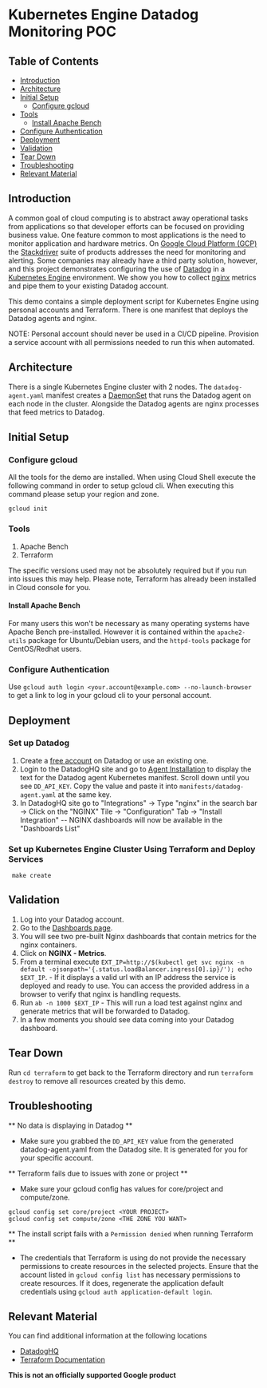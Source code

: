 # Kubernetes Engine Datadog Monitoring POC

## Table of Contents

* [Introduction](#introduction)
* [Architecture](#architecture)
* [Initial Setup](#initial-setup)
   * [Configure gcloud](#configure-gcloud)
* [Tools](#tools)
   * [Install Apache Bench](#install-apache-bench)
* [Configure Authentication](#configure-authentication)
* [Deployment](#deployment)
* [Validation](#validation)
* [Tear Down](#tear-down)
* [Troubleshooting](#troubleshooting)
* [Relevant Material](#relevant-material)


## Introduction
A common goal of cloud computing is to abstract away operational tasks from applications so that
developer efforts can be focused on providing business value. One feature common to most applications is the need to
monitor application and hardware metrics. On
[Google Cloud Platform (GCP)](https://cloud.google.com/) the [Stackdriver](https://cloud.google.com/stackdriver/) suite
of products addresses the need for monitoring and alerting. Some companies may already have a third party solution, however, and this project demonstrates configuring the use of [Datadog](https://www.datadoghq.com/) in a [Kubernetes Engine](https://cloud.google.com/kubernetes-engine/) environment. We show you how to collect [nginx](https://www.nginx.com/) metrics and pipe them to your existing Datadog account.

This demo contains a simple deployment script for Kubernetes Engine using personal accounts and Terraform. There is one manifest
that deploys the Datadog agents and nginx.

NOTE: Personal account should never be used in a CI/CD
pipeline. Provision a service account with all permissions needed to run this when automated.

## Architecture
There is a single Kubernetes Engine cluster with 2 nodes. The `datadog-agent.yaml` manifest creates a [DaemonSet](https://kubernetes.io/docs/concepts/workloads/controllers/daemonset/) that runs the Datadog agent on
each node in the cluster. Alongside the Datadog agents are nginx processes that feed metrics to Datadog.

## Initial Setup

### Configure gcloud

All the tools for the demo are installed. When using Cloud Shell execute the following command in order to setup gcloud cli. When executing this command please setup your region
and zone.

```console
gcloud init
```

### Tools

1. Apache Bench
2. Terraform

The specific versions used may not be absolutely required but if you run into issues this may help. Please note, Terraform has already been installed in Cloud console for you.

#### Install Apache Bench

For many users this won't be necessary as many operating systems have Apache
Bench pre-installed. However it is contained within the `apache2-utils` package
for Ubuntu/Debian users, and the `httpd-tools` package for CentOS/Redhat users.

### Configure Authentication

Use `gcloud auth login <your.account@example.com> --no-launch-browser` to get a link to log in your
gcloud cli to your personal account.

## Deployment

### Set up Datadog
1. Create a [free account](https://www.datadoghq.com/pricing/) on Datadog or use an existing one.
1. Login to the DatadogHQ site and go to [Agent Installation](https://app.datadoghq.com/account/settings#agent/kubernetes) to display the text for the Datadog agent Kubernetes manifest. Scroll down until you see `DD_API_KEY`. Copy the value and paste it into `manifests/datadog-agent.yaml` at the same key.
1. In DatadogHQ site go to "Integrations" -> Type "nginx" in the search bar -> Click on the "NGINX" Tile -> "Configuration" Tab -> "Install Integration" -- NGINX dashboards will now be available in the "Dashboards List"

### Set up Kubernetes Engine Cluster Using Terraform and Deploy Services
```
 make create
```

## Validation

1. Log into your Datadog account.
1. Go to the [Dashboards page](https://app.datadoghq.com/dashboard/lists).
1. You will see two pre-built Nginx dashboards that contain metrics for the nginx containers.
1. Click on **NGINX - Metrics**.
1. From a terminal execute ```EXT_IP=http://$(kubectl get svc nginx -n default -ojsonpath='{.status.loadBalancer.ingress[0].ip}/'); echo $EXT_IP```. - If it displays a valid url with an IP address the service is deployed and ready to use. You can access the provided address in a browser to verify that nginx is handling requests.
1. Run ```ab -n 1000 $EXT_IP``` - This will run a load test against nginx and generate metrics that will be forwarded to Datadog.
1. In a few moments you should see data coming into your Datadog dashboard.


## Tear Down
Run `cd terraform` to get back to the Terraform directory and run `terraform destroy` to remove all resources created by this demo.


## Troubleshooting

** No data is displaying in Datadog **
 * Make sure you grabbed the `DD_API_KEY` value from the generated datadog-agent.yaml from the Datadog site. It is generated for you for your specific account.

** Terraform fails due to issues with zone or project **
 * Make sure your gcloud config has values for core/project and compute/zone.
 ```
 gcloud config set core/project <YOUR PROJECT>
 gcloud config set compute/zone <THE ZONE YOU WANT>
 ```

** The install script fails with a `Permission denied` when running Terraform **
 * The credentials that Terraform is using do not provide the
necessary permissions to create resources in the selected projects. Ensure
that the account listed in `gcloud config list` has necessary permissions to
create resources. If it does, regenerate the application default credentials
using `gcloud auth application-default login`.

## Relevant Material
You can find additional information at the following locations
* [DatadogHQ](https://www.datadoghq.com)
* [Terraform Documentation](https://www.terraform.io/docs/providers/google/index.html)

**This is not an officially supported Google product**

